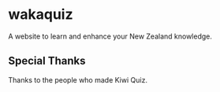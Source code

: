 # wakaquiz
A website to learn and enhance your New Zealand knowledge.

## Special Thanks
Thanks to the people who made Kiwi Quiz.
